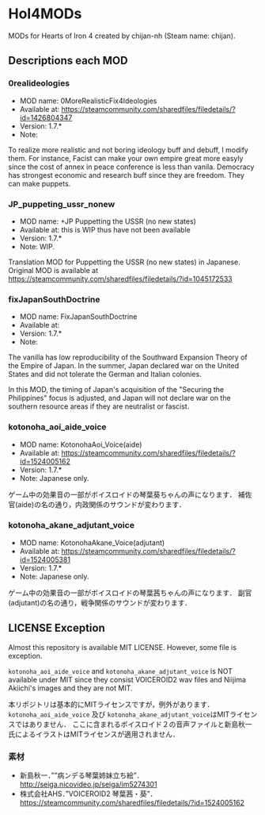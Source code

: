 # HoI4MODs
MODs for Hearts of Iron 4 created by chijan-nh (Steam name: chijan).

## Descriptions each MOD

### 0realideologies

* MOD name: 0MoreRealisticFix4Ideologies
* Available at: https://steamcommunity.com/sharedfiles/filedetails/?id=1426804347
* Version: 1.7.*
* Note:

To realize more realistic and not boring ideology buff and debuff, I modify them.
For instance,
Facist can make your own empire great more easyly since the cost of annex in peace conference is less than vanila.
Democracy has strongest economic and research buff since they are freedom. They can make puppets.

### JP_puppeting_ussr_nonew

* MOD name: +JP Puppetting the USSR (no new states)
* Available at: this is WIP thus have not been available
* Version: 1.7.*
* Note: WIP.

Translation MOD for Puppetting the USSR (no new states) in Japanese.
Original MOD is available at https://steamcommunity.com/sharedfiles/filedetails/?id=1045172533 

### fixJapanSouthDoctrine

* MOD name: FixJapanSouthDoctrine
* Available at:
* Version: 1.7.*
* Note:

The vanilla has low reproducibility of the Southward Expansion Theory of the Empire of Japan.
In the summer, Japan declared war on the United States and did not tolerate the German and Italian colonies.

In this MOD, the timing of Japan's acquisition of the "Securing the Philippines" focus is adjusted,
and Japan will not declare war on the southern resource areas if they are neutralist or fascist.

### kotonoha_aoi_aide_voice

* MOD name: KotonohaAoi_Voice(aide)
* Available at: https://steamcommunity.com/sharedfiles/filedetails/?id=1524005162
* Version: 1.7.*
* Note: Japanese only.

ゲーム中の効果音の一部がボイスロイドの琴葉葵ちゃんの声になります．
補佐官(aide)の名の通り，内政関係のサウンドが変わります．

### kotonoha_akane_adjutant_voice

* MOD name: KotonohaAkane_Voice(adjutant)
* Available at: https://steamcommunity.com/sharedfiles/filedetails/?id=1524005381
* Version: 1.7.*
* Note: Japanese only.

ゲーム中の効果音の一部がボイスロイドの琴葉茜ちゃんの声になります．
副官(adjutant)の名の通り，戦争関係のサウンドが変わります．


## LICENSE Exception

Almost this repository is available MIT LICENSE.
However, some file is exception.

`kotonoha_aoi_aide_voice` and `kotonoha_akane_adjutant_voice` is NOT available under MIT
since they consist VOICEROID2 wav files and Niijima Akiichi's images and they are not MIT.


本リポジトリは基本的にMITライセンスですが，例外があります．
`kotonoha_aoi_aide_voice` 及び `kotonoha_akane_adjutant_voice`はMITライセンスではありません．
ここに含まれるボイスロイド２の音声ファイルと新島秋一氏によるイラストはMITライセンスが適用されません．

### 素材

* 新島秋一．””病ンデる琴葉姉妹立ち絵”．http://seiga.nicovideo.jp/seiga/im5274301
* 株式会社AHS．”VOICEROID2 琴葉茜・葵”．https://steamcommunity.com/sharedfiles/filedetails/?id=1524005162
